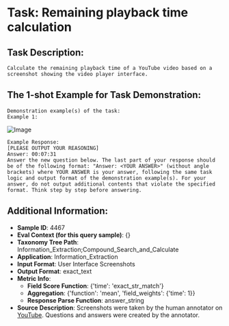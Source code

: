 # Task: Remaining playback time calculation

## Task Description:

```
Calculate the remaining playback time of a YouTube video based on a screenshot showing the video player interface.
```

## The 1-shot Example for Task Demonstration:

```
Demonstration example(s) of the task:
Example 1:
```

![Image](remaining_playback_time_calculation1.png)

```
Example Response:
[PLEASE OUTPUT YOUR REASONING]
Answer: 00:07:31
Answer the new question below. The last part of your response should be of the following format: "Answer: <YOUR ANSWER>" (without angle brackets) where YOUR ANSWER is your answer, following the same task logic and output format of the demonstration example(s). For your answer, do not output additional contents that violate the specified format. Think step by step before answering.
```

## Additional Information:

- **Sample ID**: 4467
- **Eval Context (for this query sample)**: {}
- **Taxonomy Tree Path**: Information_Extraction;Compound_Search_and_Calculate
- **Application**: Information_Extraction
- **Input Format**: User Interface Screenshots
- **Output Format**: exact_text
- **Metric Info**:
  - **Field Score Function**: {'time': 'exact_str_match'}
  - **Aggregation**: {'function': 'mean', 'field_weights': {'time': 1}}
  - **Response Parse Function**: answer_string
- **Source Description**: Screenshots were taken by the human annotator on [YouTube](https://www.youtube.com). Questions and answers were created by the annotator.
